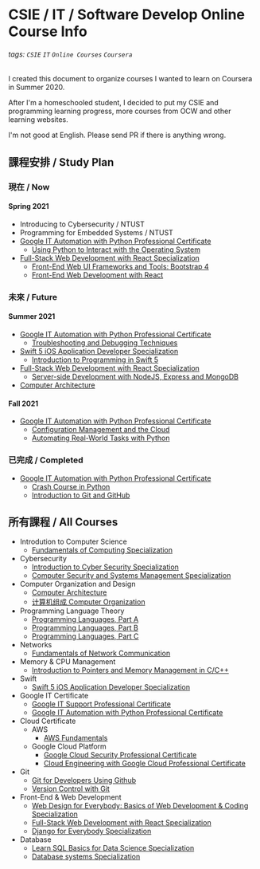 
# CSIE / IT / Software Develop Online Course Info

###### tags: `CSIE` `IT` `Online Courses` `Coursera`
I created this document to organize courses I wanted to learn on Coursera in Summer 2020.

After I'm a homeschooled student, I decided to put my CSIE and programming learning progress, more courses from OCW and other learning websites.

I'm not good at English. Please send PR if there is anything wrong.
## 課程安排 / Study Plan
### 現在 / Now
#### Spring 2021
- Introducing to Cybersecurity / NTUST
- Programming for Embedded Systems / NTUST
- [Google IT Automation with Python Professional Certificate](https://www.coursera.org/professional-certificates/google-it-automation)
    - [Using Python to Interact with the Operating System](https://www.coursera.org/learn/python-operating-system)
- [Full-Stack Web Development with React Specialization](https://www.coursera.org/specializations/full-stack-react)
    - [Front-End Web UI Frameworks and Tools: Bootstrap 4](https://www.coursera.org/learn/bootstrap-4)
    - [Front-End Web Development with React](https://www.coursera.org/specializations/full-stack-react)
### 未來 / Future
#### Summer 2021
- [Google IT Automation with Python Professional Certificate](https://www.coursera.org/professional-certificates/google-it-automation)
    - [Troubleshooting and Debugging Techniques](https://www.coursera.org/learn/troubleshooting-debugging-techniques?specialization=google-it-automation#syllabus)
- [Swift 5 iOS Application Developer Specialization](https://www.coursera.org/specializations/swift-5-ios-app-developer)
    - [Introduction to Programming in Swift 5](https://www.coursera.org/learn/swift-5-programming-introduction)
- [Full-Stack Web Development with React Specialization](https://www.coursera.org/specializations/full-stack-react)
    - [Server-side Development with NodeJS, Express and MongoDB](https://www.coursera.org/specializations/full-stack-react)
- [Computer Architecture](https://www.coursera.org/learn/comparch)
#### Fall 2021
- [Google IT Automation with Python Professional Certificate](https://www.coursera.org/professional-certificates/google-it-automation)
    - [Configuration Management and the Cloud](https://www.coursera.org/learn/configuration-management-cloud?specialization=google-it-automation#syllabus)
    - [Automating Real-World Tasks with Python](https://www.coursera.org/learn/automating-real-world-tasks-python?specialization=google-it-automation#syllabus)
### 已完成 / Completed
- [Google IT Automation with Python Professional Certificate](https://www.coursera.org/professional-certificates/google-it-automation)
    - [Crash Course in Python](https://www.coursera.org/account/accomplishments/verify/ZTAWNP7ZJJX3)
    - [Introduction to Git and GitHub](https://www.coursera.org/account/accomplishments/verify/HTVXBF8MQ4WD)
## 所有課程 / All Courses
- Introdution to Computer Science
    - [Fundamentals of Computing Specialization](https://www.coursera.org/specializations/computer-fundamentals#instructors)
- Cybersecurity
    - [Introduction to Cyber Security Specialization](https://www.coursera.org/specializations/intro-cyber-security?)
    - [Computer Security and Systems Management Specialization](https://www.coursera.org/specializations/computer-security-systems-management)
- Computer Organization and Design
    - [Computer Architecture](https://www.coursera.org/learn/comparch)
    - [计算机组成 Computer Organization](https://www.coursera.org/learn/jisuanji-zucheng)
- Programming Language Theory
    - [Programming Languages, Part A](https://www.coursera.org/learn/programming-languages)
    - [Programming Languages, Part B](https://www.coursera.org/learn/programming-languages-part-b)
    - [Programming Languages, Part C](https://www.coursera.org/learn/programming-languages-part-c) 
- Networks
    - [Fundamentals of Network Communication](https://www.coursera.org/learn/fundamentals-network-communications)
- Memory & CPU Management
    - [Introduction to Pointers and Memory Management in C/C++](https://www.coursera.org/projects/introduction-to-pointers-and-memory-in-c-and-cpp)
- Swift
    - [Swift 5 iOS Application Developer Specialization](https://www.coursera.org/specializations/swift-5-ios-app-developer)
- Google IT Certificate
    - [Google IT Support Professional Certificate](https://www.coursera.org/professional-certificates/google-it-support)
    - [Google IT Automation with Python Professional Certificate](https://www.coursera.org/professional-certificates/google-it-automation)
- Cloud Certificate
    - AWS
        - [AWS Fundamentals](https://www.coursera.org/specializations/aws-fundamentals?)
    - Google Cloud Platform
        - [Google Cloud Security Professional Certificate](https://www.coursera.org/professional-certificates/google-cloud-security)
        - [Cloud Engineering with Google Cloud Professional Certificate](https://www.coursera.org/professional-certificates/cloud-engineering-gcp)
- Git
    - [Git for Developers Using Github](https://www.coursera.org/projects/git-for-developers-using-github)
    - [Version Control with Git](https://www.coursera.org/learn/version-control-with-git)
- Front-End & Web Development 
    - [Web Design for Everybody: Basics of Web Development & Coding Specialization](https://www.coursera.org/specializations/web-design)
    - [Full-Stack Web Development with React Specialization](https://www.coursera.org/specializations/full-stack-react)
    - [Django for Everybody Specialization
](https://www.coursera.org/specializations/django)
- Database
    - [Learn SQL Basics for Data Science Specialization](https://www.coursera.org/specializations/learn-sql-basics-data-science)
     - [Database systems Specialization](https://www.coursera.org/specializations/database-systems)

       